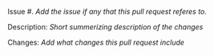Issue #.
*Add the issue if any that this pull request referes to.*

Description:
*Short summerizing description of the changes*

Changes:
*Add what changes this pull request include*

